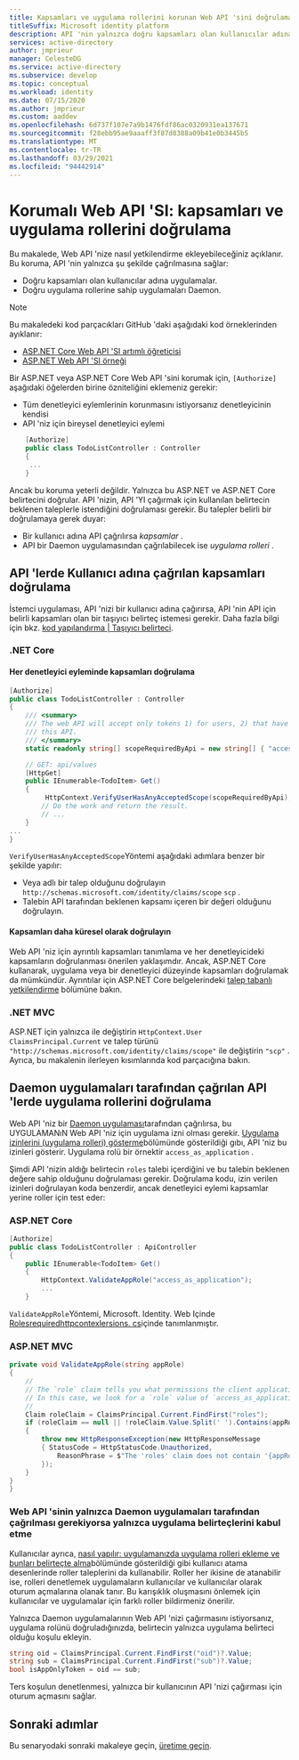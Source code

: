 ```yaml
---
title: Kapsamları ve uygulama rollerini korunan Web API 'sini doğrulama | Mavisi
titleSuffix: Microsoft identity platform
description: API 'nin yalnızca doğru kapsamları olan kullanıcılar adına uygulamalar tarafından ve doğru uygulama rollerinin bulunduğu Daemon uygulamaları tarafından çağrıldığından emin olun.
services: active-directory
author: jmprieur
manager: CelesteDG
ms.service: active-directory
ms.subservice: develop
ms.topic: conceptual
ms.workload: identity
ms.date: 07/15/2020
ms.author: jmprieur
ms.custom: aaddev
ms.openlocfilehash: 6d737f107e7a9b1476fdf86ac0320931ea137671
ms.sourcegitcommit: f28ebb95ae9aaaff3f87d8388a09b41e0b3445b5
ms.translationtype: MT
ms.contentlocale: tr-TR
ms.lasthandoff: 03/29/2021
ms.locfileid: "94442914"
---
```

# <a name="protected-web-api-verify-scopes-and-app-roles"></a>Korumalı Web API 'SI: kapsamları ve uygulama rollerini doğrulama

Bu makalede, Web API 'nize nasıl yetkilendirme ekleyebileceğiniz açıklanır. Bu koruma, API 'nin yalnızca şu şekilde çağrılmasına sağlar:

- Doğru kapsamları olan kullanıcılar adına uygulamalar.
- Doğru uygulama rollerine sahip uygulamaları Daemon.

> [!NOTE]
> Bu makaledeki kod parçacıkları GitHub 'daki aşağıdaki kod örneklerinden ayıklanır:
>
> - [ASP.NET Core Web API 'SI artımlı öğreticisi](https://github.com/Azure-Samples/active-directory-dotnet-native-aspnetcore-v2/blob/master/1.%20Desktop%20app%20calls%20Web%20API/TodoListService/Controllers/TodoListController.cs)
> - [ASP.NET Web API 'SI örneği](https://github.com/Azure-Samples/ms-identity-aspnet-webapi-onbehalfof/blob/master/TodoListService/Controllers/TodoListController.cs)

Bir ASP.NET veya ASP.NET Core Web API 'sini korumak için, `[Authorize]` aşağıdaki öğelerden birine özniteliğini eklemeniz gerekir:

- Tüm denetleyici eylemlerinin korunmasını istiyorsanız denetleyicinin kendisi
- API 'niz için bireysel denetleyici eylemi

```csharp
    [Authorize]
    public class TodoListController : Controller
    {
     ...
    }
```

Ancak bu koruma yeterli değildir. Yalnızca bu ASP.NET ve ASP.NET Core belirtecini doğrular. API 'nizin, API 'YI çağırmak için kullanılan belirtecin beklenen taleplerle istendiğini doğrulaması gerekir. Bu talepler belirli bir doğrulamaya gerek duyar:

- Bir kullanıcı adına API çağrılırsa *kapsamlar* .
- API bir Daemon uygulamasından çağrılabilecek ise *uygulama rolleri* .

## <a name="verify-scopes-in-apis-called-on-behalf-of-users"></a>API 'lerde Kullanıcı adına çağrılan kapsamları doğrulama

İstemci uygulaması, API 'nizi bir kullanıcı adına çağırırsa, API 'nin API için belirli kapsamları olan bir taşıyıcı belirteç istemesi gerekir. Daha fazla bilgi için bkz. [kod yapılandırma | Taşıyıcı belirteci](scenario-protected-web-api-app-configuration.md#bearer-token).

### <a name="net-core"></a>.NET Core

#### <a name="verify-the-scopes-on-each-controller-action"></a>Her denetleyici eyleminde kapsamları doğrulama

```csharp
[Authorize]
public class TodoListController : Controller
{
    /// <summary>
    /// The web API will accept only tokens 1) for users, 2) that have the `access_as_user` scope for
    /// this API.
    /// </summary>
    static readonly string[] scopeRequiredByApi = new string[] { "access_as_user" };

    // GET: api/values
    [HttpGet]
    public IEnumerable<TodoItem> Get()
    {
         HttpContext.VerifyUserHasAnyAcceptedScope(scopeRequiredByApi);
        // Do the work and return the result.
        // ...
    }
...
}
```

`VerifyUserHasAnyAcceptedScope`Yöntemi aşağıdaki adımlara benzer bir şekilde yapılır:

- Veya adlı bir talep olduğunu doğrulayın `http://schemas.microsoft.com/identity/claims/scope` `scp` .
- Talebin API tarafından beklenen kapsamı içeren bir değeri olduğunu doğrulayın.


#### <a name="verify-the-scopes-more-globally"></a>Kapsamları daha küresel olarak doğrulayın

Web API 'niz için ayrıntılı kapsamları tanımlama ve her denetleyicideki kapsamların doğrulanması önerilen yaklaşımdır. Ancak, ASP.NET Core kullanarak, uygulama veya bir denetleyici düzeyinde kapsamları doğrulamak da mümkündür. Ayrıntılar için ASP.NET Core belgelerindeki [talep tabanlı yetkilendirme](/aspnet/core/security/authorization/claims) bölümüne bakın.

### <a name="net-mvc"></a>.NET MVC

ASP.NET için yalnızca ile değiştirin `HttpContext.User` `ClaimsPrincipal.Current` ve talep türünü `"http://schemas.microsoft.com/identity/claims/scope"` ile değiştirin `"scp"` . Ayrıca, bu makalenin ilerleyen kısımlarında kod parçacığına bakın.

## <a name="verify-app-roles-in-apis-called-by-daemon-apps"></a>Daemon uygulamaları tarafından çağrılan API 'lerde uygulama rollerini doğrulama

Web API 'niz bir [Daemon uygulaması](scenario-daemon-overview.md)tarafından çağrılırsa, bu UYGULAMANıN Web API 'niz için uygulama izni olması gerekir. [Uygulama izinlerini (uygulama rolleri) gösterme](./scenario-protected-web-api-app-registration.md#exposing-application-permissions-app-roles)bölümünde gösterildiği gıbı, API 'niz bu izinleri gösterir. Uygulama rolü bir örnektir `access_as_application` .

Şimdi API 'nizin aldığı belirtecin `roles` talebi içerdiğini ve bu talebin beklenen değere sahip olduğunu doğrulaması gerekir. Doğrulama kodu, izin verilen izinleri doğrulayan koda benzerdir, ancak denetleyici eylemi kapsamlar yerine roller için test eder:

### <a name="aspnet-core"></a>ASP.NET Core

```csharp
[Authorize]
public class TodoListController : ApiController
{
    public IEnumerable<TodoItem> Get()
    {
        HttpContext.ValidateAppRole("access_as_application");
        ...
    }
```

`ValidateAppRole`Yöntemi, Microsoft. Identity. Web Içinde [Rolesrequiredhttpcontexlersions. cs](https://github.com/AzureAD/microsoft-identity-web/blob/d2ad0f5f830391a34175d48621a2c56011a45082/src/Microsoft.Identity.Web/Resource/RolesRequiredHttpContextExtensions.cs#L28)içinde tanımlanmıştır.

### <a name="aspnet-mvc"></a>ASP.NET MVC

```csharp
private void ValidateAppRole(string appRole)
{
    //
    // The `role` claim tells you what permissions the client application has in the service.
    // In this case, we look for a `role` value of `access_as_application`.
    //
    Claim roleClaim = ClaimsPrincipal.Current.FindFirst("roles");
    if (roleClaim == null || !roleClaim.Value.Split(' ').Contains(appRole))
    {
        throw new HttpResponseException(new HttpResponseMessage
        { StatusCode = HttpStatusCode.Unauthorized,
            ReasonPhrase = $"The 'roles' claim does not contain '{appRole}' or was not found"
        });
    }
}
}
```

### <a name="accepting-app-only-tokens-if-the-web-api-should-be-called-only-by-daemon-apps"></a>Web API 'sinin yalnızca Daemon uygulamaları tarafından çağrılması gerekiyorsa yalnızca uygulama belirteçlerini kabul etme

Kullanıcılar ayrıca, [nasıl yapılır: uygulamanızda uygulama rolleri ekleme ve bunları belirteçte alma](howto-add-app-roles-in-azure-ad-apps.md)bölümünde gösterildiği gibi kullanıcı atama desenlerinde roller taleplerini da kullanabilir. Roller her ikisine de atanabilir ise, rolleri denetlemek uygulamaların kullanıcılar ve kullanıcılar olarak oturum açmalarına olanak tanır. Bu karışıklık oluşmasını önlemek için kullanıcılar ve uygulamalar için farklı roller bildirmeniz önerilir.

Yalnızca Daemon uygulamalarının Web API 'nizi çağırmasını istiyorsanız, uygulama rolünü doğruladığınızda, belirtecin yalnızca uygulama belirteci olduğu koşulu ekleyin.

```csharp
string oid = ClaimsPrincipal.Current.FindFirst("oid")?.Value;
string sub = ClaimsPrincipal.Current.FindFirst("sub")?.Value;
bool isAppOnlyToken = oid == sub;
```

Ters koşulun denetlenmesi, yalnızca bir kullanıcının API 'nizi çağırması için oturum açmasını sağlar.

## <a name="next-steps"></a>Sonraki adımlar

Bu senaryodaki sonraki makaleye geçin, [üretime geçin](scenario-protected-web-api-production.md).
